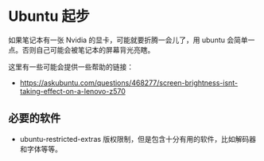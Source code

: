 # Ubuntu 起步

如果笔记本有一张 Nvidia 的显卡，可能就要折腾一会儿了，用 ubuntu 会简单一点。否则自己可能会被笔记本的屏幕背光亮瞎。

这里有一些可能会提供一些帮助的链接：

- <https://askubuntu.com/questions/468277/screen-brightness-isnt-taking-effect-on-a-lenovo-z570>

## 必要的软件

- ubuntu-restricted-extras 版权限制，但是包含十分有用的软件，比如解码器和字体等等。
